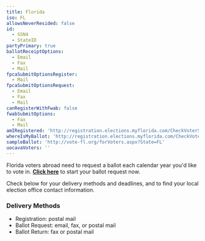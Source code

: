 ```yaml
---
title: Florida
iso: FL
allowsNeverResided: false
id:
  - SSN4
  - StateID
partyPrimary: true
ballotReceiptOptions:
  - Email
  - Fax
  - Mail
fpcaSubmitOptionsRegister:
  - Mail
fpcaSubmitOptionsRequest:
  - Email
  - Fax
  - Mail
canRegisterWithFwab: false
fwabSubmitOptions:
  - Fax
  - Mail
amIRegistered: 'http://registration.elections.myflorida.com/CheckVoterStatus'
whereIsMyBallot: 'http://registration.elections.myflorida.com/CheckVoterStatus'
sampleBallot: 'http://vote-fl.org/forVoters.aspx?State=FL'
uocavaVoters: ''
---
```

Florida voters abroad need to request a ballot each calendar year you'd like to vote in. [**Click here**](https://www.votefromabroad.org) to start your ballot request now.

Check below for your delivery methods and deadlines, and to find your local election office contact information.

### Delivery Methods

* Registration: postal mail
* Ballot Request: email, fax, or postal mail
* Ballot Return: fax or postal mail
